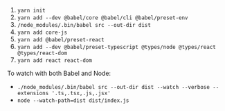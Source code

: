 1. `yarn init`
2. `yarn add --dev @babel/core @babel/cli @babel/preset-env`
3. `/node_modules/.bin/babel src --out-dir dist`
4. `yarn add core-js`
5. `yarn add @babel/preset-react`
6. `yarn add --dev @babel/preset-typescript @types/node @types/react @types/react-dom`
7. `yarn add react react-dom`

To watch with both Babel and Node:
- `./node_modules/.bin/babel src --out-dir dist --watch --verbose --extensions '.ts,.tsx,.js,.jsx'`
- `node --watch-path=dist dist/index.js`
